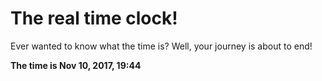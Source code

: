# The real time clock!

Ever wanted to know what the time is? Well, your journey is about to end!

**The time is Nov 10, 2017, 19:44**